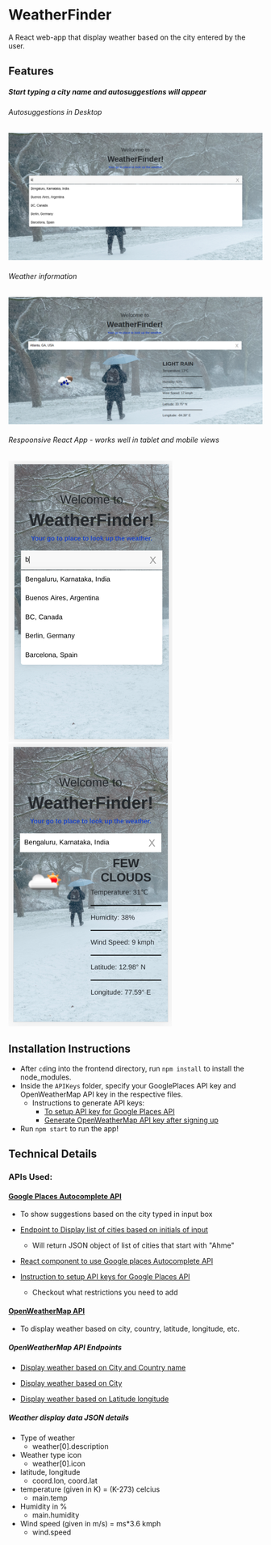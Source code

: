 # WeatherFinder

A React web-app that display weather based on the city entered by the user.

## Features

##### Start typing a city name and autosuggestions will appear

###### Autosuggestions in Desktop

![AutoSuggestions Desktop View](readme-images/autosuggestions-desktop-view.png)

###### Weather information

![Desktop View of Weather data](readme-images/desktop-view.png)

###### Respoonsive React App - works well in tablet and mobile views

<div style="margin: 0 auto">
    <img src="readme-images/autosuggestions-mobile-view.png" alt="AutoSuggestions in Mobile View"/>
    <img src="readme-images/mobile-view.png" alt="Mobile view of weather data"/>
</div>

## Installation Instructions

- After `cd`ing into the frontend directory, run `npm install` to install the node_modules.
- Inside the `APIKeys` folder, specify your GooglePlaces API key and OpenWeatherMap API key in the respective files.
  - Instructions to generate API keys:
    - [To setup API key for Google Places API](https://www.youtube.com/embed/Rpzp0yCAmq4?start=35)
    - [Generate OpenWeatherMap API key after signing up](https://home.openweathermap.org/api_keys)
- Run `npm start` to run the app!

## Technical Details

### APIs Used:

#### [Google Places Autocomplete API](https://developers.google.com/places/web-service/autocomplete)

- To show suggestions based on the city typed in input box
- <a href="https://maps.googleapis.com/maps/api/place/autocomplete/json?input=Ahme&types=(cities)&key=yourAPIKey">Endpoint to Display list of cities based on initials of input</a>

  - Will return JSON object of list of cities that start with "Ahme"

- [React component to use Google places Autocomplete API](https://www.npmjs.com/package/react-google-places-autocomplete)

- [Instruction to setup API keys for Google Places API](https://www.youtube.com/embed/Rpzp0yCAmq4?start=35)
  - Checkout what restrictions you need to add

#### [OpenWeatherMap API](https://openweathermap.org/current)

- To display weather based on city, country, latitude, longitude, etc.

##### OpenWeatherMap API Endpoints

- [Display weather based on City and Country name](http://api.openweathermap.org/data/2.5/weather?appid=yourAPIKey&q=Ahmedabad,%20Gujarat,%20%C3%8Dndia)

- [Display weather based on City](http://api.openweathermap.org/data/2.5/weather?appid=yourAPIKey&q=Mumbai)

- [Display weather based on Latitude longitude](http://api.openweathermap.org/data/2.5/weather?appid=yourAPIKey&lat=23&lon=72)

##### Weather display data JSON details

- Type of weather
  - weather[0].description
- Weather type icon
  - weather[0].icon
- latitude, longitude
  - coord.lon, coord.lat
- temperature (given in K) = (K-273) celcius
  - main.temp
- Humidity in %
  - main.humidity
- Wind speed (given in m/s) = ms\*3.6 kmph
  - wind.speed
